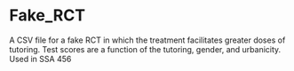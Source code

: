 # Fake_RCT
A CSV file for a fake RCT in which the treatment facilitates greater doses of tutoring.
Test scores are a function of the tutoring, gender, and urbanicity.
Used in SSA 456
